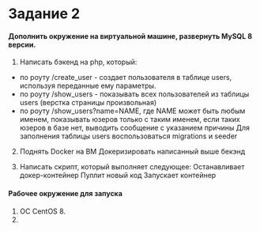 # Задание 2
#### Дополнить окружение на виртуальной машине, развернуть MySQL 8 версии.

1. Написать бэкенд на php, который:
 - по роуту /create_user - создает пользователя в таблице users, используя переданные ему параметры.
 - по роуту /show_users - показывать всех пользователей из таблицы users (верстка страницы произвольная)
 - по роуту /show_users?name=NAME, где NAME может быть любым именем, показывать юзеров только с таким именем, если таких юзеров в базе нет, выводить сообщение с указанием причины
Для заполнения таблицы users воспользоваться migrations и seeder 

2. Поднять Docker на ВМ
Докеризировать написанный выше бекэнд 

3. Написать скрипт, который выполняет следующее:
Останавливает докер-контейнер
Пуллит новый код
Запускает контейнер

#### Рабочее окружение для запуска

1. ОС CentOS 8.
2. 
